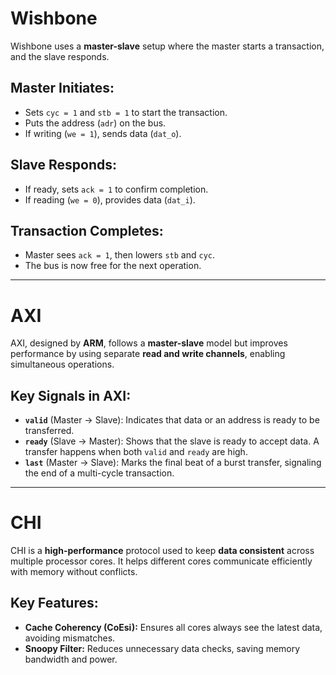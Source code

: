 # Wishbone
Wishbone uses a **master-slave** setup where the master starts a transaction, and the slave responds.

## Master Initiates:
- Sets `cyc = 1` and `stb = 1` to start the transaction.
- Puts the address (`adr`) on the bus.
- If writing (`we = 1`), sends data (`dat_o`).

## Slave Responds:
- If ready, sets `ack = 1` to confirm completion.
- If reading (`we = 0`), provides data (`dat_i`).

## Transaction Completes:
- Master sees `ack = 1`, then lowers `stb` and `cyc`.
- The bus is now free for the next operation.

---

# AXI 
AXI, designed by **ARM**, follows a **master-slave** model but improves performance by using separate **read and write channels**, enabling simultaneous operations.

## Key Signals in AXI:
- **`valid`** (Master → Slave): Indicates that data or an address is ready to be transferred.
- **`ready`** (Slave → Master): Shows that the slave is ready to accept data. A transfer happens when both `valid` and `ready` are high.
- **`last`** (Master → Slave): Marks the final beat of a burst transfer, signaling the end of a multi-cycle transaction.

---

# CHI 
CHI is a **high-performance** protocol used to keep **data consistent** across multiple processor cores. It helps different cores communicate efficiently with memory without conflicts.

## Key Features:
- **Cache Coherency (CoEsi):** Ensures all cores always see the latest data, avoiding mismatches.
- **Snoopy Filter:** Reduces unnecessary data checks, saving memory bandwidth and power.
